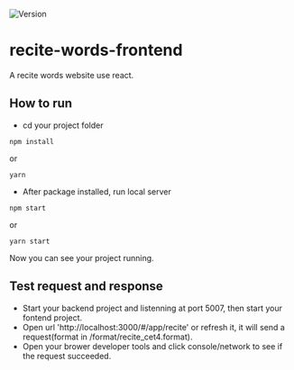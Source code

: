 
![Version](https://img.shields.io/badge/version-1.2.0-brightgreen.svg)



# recite-words-frontend

A recite words website use react.

## How to run

- cd your project folder  
```
npm install
```
or
```
yarn
```
- After package installed, run local server  
```
npm start
```
or 
```
yarn start
```

Now you can see your project running.

## Test request and response

- Start your backend project and listenning at port 5007, then start your fontend project.   
- Open url 'http://localhost:3000/#/app/recite' or refresh it, it will send a request(format in /format/recite_cet4.format).  
- Open your brower developer tools and click console/network to see if the request succeeded.